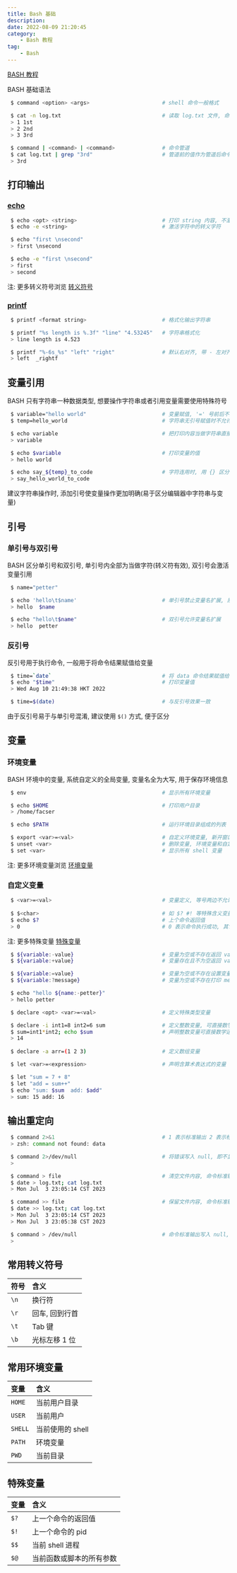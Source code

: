 ```yaml
---
title: Bash 基础
description: 
date: 2022-08-09 21:20:45
category:
    - Bash 教程
tag:
    - Bash
---
```


[BASH 教程](https://wangdoc.com/bash/)

BASH 基础语法

```bash
 $ command <option> <args>                       # shell 命令一般格式

 $ cat -n log.txt                                # 读取 log.txt 文件, 命令 cat, 选项 -n, 参数 log.txt
 > 1 1st 
 > 2 2nd
 > 3 3rd

 $ command | <command> | <command>               # 命令管道
 $ cat log.txt | grep "3rd"                      # 管道前的值作为管道后命令的参数
 > 3rd
```

## 打印输出

### [echo](https://linux.alianga.com/c/echo.html)

```bash
 $ echo <opt> <string>                           # 打印 string 内容, 不激活转义符号
 $ echo -e <string>                              # 激活字符中的转义字符

 $ echo "first \nsecond"                        
 > first \nsecond

 $ echo -e "first \nsecond"                        
 > first 
 > second
```

注: 更多转义符号浏览 [转义符号](#常用转义符号)

### [printf](https://linux.alianga.com/c/printf.html)

```bash
 $ printf <format string>                        # 格式化输出字符串

 $ printf "%s length is %.3f" "line" "4.53245"   # 字符串格式化 
 > line length is 4.523

 $ printf "%-6s_%s" "left" "right"               # 默认右对齐, 带 - 左对齐, 数字表示占位
 > left  _rightf
```

## 变量引用

BASH 只有字符串一种数据类型, 想要操作字符串或者引用变量需要使用特殊符号

```bash
 $ variable="hello world"                        # 变量赋值, '=' 号前后不允许空格
 $ temp=hello_world                              # 字符串无引号赋值时不允许空格

 $ echo variable                                 # 把打印内容当做字符串直接打印 
 > variable

 $ echo $variable                                # 打印变量的值 
 > hello world                

 $ echo say_${temp}_to_code                      # 字符连用时, 用 {} 区分变量
 > say_hello_world_to_code
```

建议字符串操作时, 添加引号使变量操作更加明确(易于区分编辑器中字符串与变量)

## 引号

### 单引号与双引号

BASH 区分单引号和双引号, 单引号内全部为当做字符(转义符有效), 双引号会激活变量引用

```bash
 $ name="petter"

 $ echo 'hello\t$name'                           # 单引号禁止变量名扩展, 原样打印
 > hello  $name

 $ echo "hello\t$name"                           # 双引号允许变量名扩展
 > hello  petter
```

### 反引号

反引号用于执行命令, 一般用于将命令结果赋值给变量

```bash
 $ time=`date`                                   # 将 data 命令结果赋值给 time
 $ echo "$time"                                  # 打印变量值
 > Wed Aug 10 21:49:38 HKT 2022

 $ time=$(date)                                  # 与反引号效果一致
```

由于反引号易于与单引号混淆, 建议使用 `$()` 方式, 便于区分

## 变量

### 环境变量

BASH 环境中的变量, 系统自定义的全局变量, 变量名全为大写, 用于保存环境信息

```bash
 $ env                                           # 显示所有环境变量

 $ echo $HOME                                    # 打印用户目录
 > /home/facser

 $ echo $PATH                                    # 运行环境目录组成的列表

 $ export <var>=<val>                            # 自定义环境变量, 新开窗口或重启失效
 $ unset <var>                                   # 删除变量, 环境变量和自定义变量均可
 $ set <var>                                     # 显示所有 shell 变量
```

注: 更多环境变量浏览 [环境变量](#常用环境变量)

### 自定义变量

```bash
 $ <var>=<val>                                   # 变量定义, 等号两边不允许空格
 
 $ $<char>                                       # 如 $? #! 等特殊含义变量
 $ echo $?                                       # 上个命令返回值
 > 0                                             # 0 表示命令执行成功, 其它只表示失败或错误
```

注: 更多特殊变量 [特殊变量](#特殊变量)

```bash
 $ ${variable:-value}                            # 变量为空或不存在返回 value
 $ ${variable:+value}                            # 变量存在且不为空返回 value

 $ ${variable:=value}                            # 变量为空或不存在设置变量为 value, 返回 values
 $ ${variable:?message}                          # 变量为空或不存在打印 message, 并退出

 $ echo "hello ${name:-petter}"
 > hello petter
```

```bash
 $ declare <opt> <var>=<val>                     # 定义特殊类型变量

 $ declare -i int1=8 int2=6 sum                  # 定义整数变量, 可直接数学运算
 $ sum=int1*int2; echo $sum                      # 声明整数变量可直接数学运算
 > 14
 
 $ declare -a arr=(1 2 3)                        # 定义数组变量
```

```bash
 $ let <var>=<expression>                        # 声明含算术表达式的变量

 $ let "sum = 7 + 8"                                 
 $ let "add = sum++"
 $ echo "sum: $sum  add: $add"
 > sum: 15 add: 16
```

## 输出重定向

```bash
 $ command 2>&1                                  # 1 表示标准输出 2 表示标准错误输出
 > zsh: command not found: data

 $ command 2>/dev/null                           # 将错误写入 null, 即不显示错误
 >

 $ command > file                                # 清空文件内容, 命令标准输出写入文件
 $ date > log.txt; cat log.txt
 > Mon Jul  3 23:05:14 CST 2023

 $ command >> file                               # 保留文件内容, 命令标准输出追加入文件
 $ date >> log.txt; cat log.txt
 > Mon Jul  3 23:05:14 CST 2023
 > Mon Jul  3 23:05:38 CST 2023

 $ command > /dev/null                           # 命令标准输出写入 null, 即不显示正常结果
 >
```

## 常用转义符号

|符号|含义|
|:--|:--|
|`\n`|换行符|
|`\r`|回车, 回到行首|
|`\t`|Tab 键|
|`\b`|光标左移 1 位|

## 常用环境变量

|变量|含义|
|:-|:-|
|`HOME`|当前用户目录|
|`USER`|当前用户|
|`SHELL`|当前使用的 shell|
|`PATH`|环境变量|
|`PWD`|当前目录|

## 特殊变量

|变量|含义|
|:-|:-|
|`$?`|上一个命令的返回值|
|`$!`|上一个命令的 pid|
|`$$`|当前 shell 进程|
|`$@`|当前函数或脚本的所有参数|
